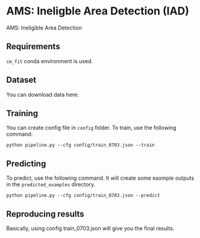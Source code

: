 # AMS: Ineligble Area Detection (IAD)
AMS: Ineligible Area Detection

## Requirements
`cm_fit` conda environment is used.

## Dataset
You can download data here: 


## Training 

You can create config file in `config` folder. To train, use the following command:
```
python pipeline.py --cfg config/train_0703.json --train
```
## Predicting

To predict, use the following command. It will create some eaxmple outputs in the `predicted_examples` directory.
```
python pipeline.py --cfg config/train_0703.json --predict
```

## Reproducing results
Basically, using config train_0703.json will give you the final results.
